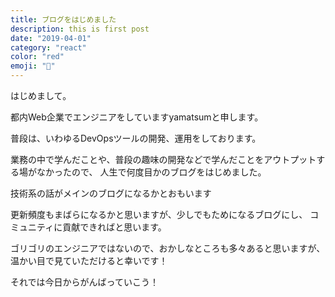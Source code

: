 ```yaml
---
title: ブログをはじめました
description: this is first post
date: "2019-04-01"
category: "react"
color: "red"
emoji: "🐣"
---
```


はじめまして。

都内Web企業でエンジニアをしていますyamatsumと申します。

普段は、いわゆるDevOpsツールの開発、運用をしております。

業務の中で学んだことや、普段の趣味の開発などで学んだことをアウトプットする場がなかったので、
人生で何度目かのブログをはじめました。

技術系の話がメインのブログになるかとおもいます

更新頻度もまばらになるかと思いますが、少しでもためになるブログにし、
コミュニティに貢献できればと思います。

ゴリゴリのエンジニアではないので、おかしなところも多々あると思いますが、
温かい目で見ていただけると幸いです！

それでは今日からがんばっていこう！
